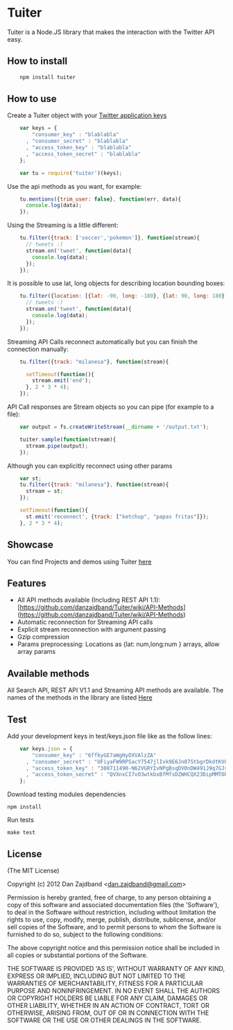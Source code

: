 # Tuiter

Tuiter is a Node.JS library that makes the interaction with the Twitter API easy.

## How to install

```bash
    npm install tuiter
```

## How to use

Create a Tuiter object with your [Twitter application keys](https://dev.twitter.com/apps/new)

```js
    var keys = {
        "consumer_key" : "blablabla"
      , "consumer_secret" : "blablabla" 
      , "access_token_key" : "blablabla"
      , "access_token_secret" : "blablabla"
    };

    var tu = require('tuiter')(keys);
```

Use the api methods as you want, for example:
 
```js
    tu.mentions({trim_user: false}, function(err, data){
      console.log(data);	
    });
```

Using the Streaming is a little different:

```js
    tu.filter({track: ['soccer','pokemon']}, function(stream){
      // tweets :)
      stream.on('tweet', function(data){
        console.log(data);
      });
    });
```

It is possible to use lat, long objects for describing location bounding boxes:

```js
    tu.filter({location: [{lat: -90, long: -180}, {lat: 90, long: 180}]}, function(stream){
      // tweets :)
      stream.on('tweet', function(data){
        console.log(data);
      });
    });
```

Streaming API Calls reconnect automatically but you can finish the connection manually: 
```js
    tu.filter({track: "milanesa"}, function(stream){

      setTimeout(function(){      
        stream.emit('end');
      }, 2 * 3 * 4);
    });
```

API Call responses are Stream objects so you can pipe (for example to a file):

```js
    var output = fs.createWriteStream(__dirname + '/output.txt');

    tuiter.sample(function(stream){
      stream.pipe(output);
    });
```

Although you can explicitly reconnect using other params
```js
    var st;
    tu.filter({track: "milanesa"}, function(stream){
      stream = st;
    });

    setTimeout(function(){      
      st.emit('reconnect', {track: ["ketchup", "papas fritas"]});
    }, 2 * 3 * 4);
```

## Showcase

You can find Projects and demos using Tuiter [here](http://zajdband.com.ar/tuiter-showcase.html)

## Features

+ All API methods available (Including REST API 1.1): [https://github.com/danzajdband/Tuiter/wiki/API-Methods] (https://github.com/danzajdband/Tuiter/wiki/API-Methods)
+ Automatic reconnection for Streaming API calls
+ Explicit stream reconnection with argument passing
+ Gzip compression
+ Params preprocessing: Locations as {lat: num,long:num } arrays, allow array params

## Available methods

All Search API, REST API V1.1 and Streaming API methods are available. The names of the methods in the library are listed [Here](https://github.com/danzajdband/Tuiter/wiki/API-Methods)

## Test

Add your development keys in test/keys.json file like as the follow lines:

```js
    var keys.json = {
        "consumer_key" : "6ffkyGE7aWgHyOXVAlzZA"
      , "consumer_secret" : "UFiyaFW9RPSacY7547jlIvk9E6Jn07StbgrDkdtKV8" 
      , "access_token_key" : "308711490-N62VGRYIvNPgBsqDV0nDW491J9q7GJsXqTHm4JpM"
      , "access_token_secret" : "QVXnxCI7vO3wtkbxBfMfsDZWHCQX23DipMMTObmak"
    };
```

Download testing modules dependencies

    npm install

Run tests

    make test

## License 

(The MIT License)

Copyright (c) 2012 Dan Zajdband &lt;dan.zajdband@gmail.com&gt;

Permission is hereby granted, free of charge, to any person obtaining
a copy of this software and associated documentation files (the
'Software'), to deal in the Software without restriction, including
without limitation the rights to use, copy, modify, merge, publish,
distribute, sublicense, and/or sell copies of the Software, and to
permit persons to whom the Software is furnished to do so, subject to
the following conditions:

The above copyright notice and this permission notice shall be
included in all copies or substantial portions of the Software.

THE SOFTWARE IS PROVIDED 'AS IS', WITHOUT WARRANTY OF ANY KIND,
EXPRESS OR IMPLIED, INCLUDING BUT NOT LIMITED TO THE WARRANTIES OF
MERCHANTABILITY, FITNESS FOR A PARTICULAR PURPOSE AND NONINFRINGEMENT.
IN NO EVENT SHALL THE AUTHORS OR COPYRIGHT HOLDERS BE LIABLE FOR ANY
CLAIM, DAMAGES OR OTHER LIABILITY, WHETHER IN AN ACTION OF CONTRACT,
TORT OR OTHERWISE, ARISING FROM, OUT OF OR IN CONNECTION WITH THE
SOFTWARE OR THE USE OR OTHER DEALINGS IN THE SOFTWARE.
